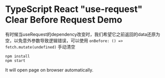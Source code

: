 TypeScript React "use-request" Clear Before Request Demo
=================================

有时候当useRequest的dependency改变时，我们希望它之前返回的data还原为空，以免意外参数导致逻辑错误，可以使用 `onBefore: () => fetch.mutate(undefined)` 手动清空

```
npm install
npm start
```

It will open page on browser automatically.
